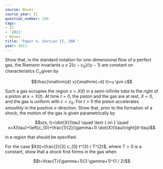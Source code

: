 ```yaml
---
course: Waves
course_year: II
question_number: 156
tags:
- II
- '2011'
- Waves
title: 'Paper 4, Section II, 38B '
year: 2011
---
```




Show that, in the standard notation for one-dimensional flow of a perfect gas, the Riemann invariants $u \pm 2\left(c-c_{0}\right) /(\gamma-1)$ are constant on characteristics $C_{\pm}$given by

$$\frac{\mathrm{d} x}{\mathrm{~d} t}=u \pm c$$

Such a gas occupies the region $x>X(t)$ in a semi-infinite tube to the right of a piston at $x=X(t)$. At time $t=0$, the piston and the gas are at rest, $X=0$, and the gas is uniform with $c=c_{0}$. For $t>0$ the piston accelerates smoothly in the positive $x$-direction. Show that, prior to the formation of a shock, the motion of the gas is given parametrically by

$$u(x, t)=\dot{X}(\tau) \quad \text { on } \quad x=X(\tau)+\left[c_{0}+\frac{1}{2}(\gamma+1) \dot{X}(\tau)\right](t-\tau)$$

in a region that should be specified.

For the case $X(t)=\frac{2}{3} c_{0} t^{3} / T^{2}$, where $T>0$ is a constant, show that a shock first forms in the gas when

$$t=\frac{T}{\gamma+1}(3 \gamma+1)^{1 / 2}$$